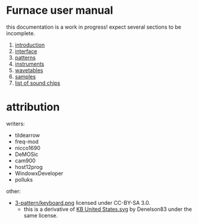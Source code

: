 # Furnace user manual

this documentation is a work in progress! expect several sections to be incomplete.

1. [introduction](1-intro/README.md)
2. [interface](2-interface/README.md)
3. [patterns](3-pattern/README.md)
4. [instruments](4-instrument/README.md)
5. [wavetables](5-wave/README.md)
6. [samples](6-sample/README.md)
7. [list of sound chips](7-systems/README.md)

# attribution

writers:

- tildearrow
- freq-mod
- nicco1690
- DeMOSic
- cam900
- host12prog
- WindowxDeveloper
- polluks

other:

- [3-pattern/keyboard.png](3-pattern/keyboard.png) licensed under CC-BY-SA 3.0.
  - this is a derivative of [KB United States.svg](https://en.wikipedia.org/wiki/File:KB_United_States.svg) by Denelson83 under the same license.
